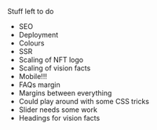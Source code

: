 Stuff left to do
- SEO 
- Deployment
- Colours
- SSR
- Scaling of NFT logo
- Scaling of vision facts
- Mobile!!!
- FAQs margin
- Margins between everything
- Could play around with some CSS tricks
- Slider needs some work
- Headings for vision facts